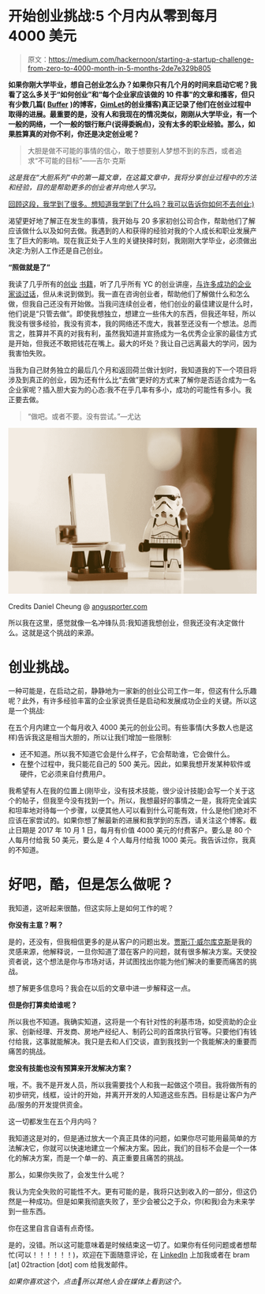# 开始创业挑战:5 个月内从零到每月 4000 美元

> 原文：<https://medium.com/hackernoon/starting-a-startup-challenge-from-zero-to-4000-month-in-5-months-2de7e329b805>

**如果你刚大学毕业，想自己创业怎么办？如果你只有几个月的时间来启动它呢？我看了这么多关于“如何创业”和“每个企业家应该做的 10 件事”的文章和播客，但只有少数几篇(** [**Buffer**](https://blog.bufferapp.com/) **)的博客，**[**GimLet**](https://gimletmedia.com/startup/)**的创业播客)真正记录了他们在创业过程中取得的进展。最重要的是，没有人和我现在的情况类似，刚刚从大学毕业，有一个一般的网络，一个一般的银行账户(说得委婉点)，没有太多的职业经验。那么，如果胜算真的对你不利，你还是决定创业呢？**

> 大胆是做不可能的事情的信心，敢于想要别人梦想不到的东西，或者追求“不可能的目标”——吉尔·克斯

*这是我在“大胆系列”中的第一篇文章，在这篇文章中，我将分享创业过程中的方法和经验，目的是帮助更多的创业者并向他人学习。*

[回顾这段，我学到了很多。想知道我学到了什么吗？我可以告诉你如何不去创业:)](/the-mission/how-not-to-start-a-startup-e87c5b344909)

渴望更好地了解正在发生的事情，我开始与 20 多家初创公司合作，帮助他们了解应该做什么以及如何去做。我遇到的人和获得的经验对我的个人成长和职业发展产生了巨大的影响。现在我正处于人生的关键抉择时刻，我刚刚大学毕业，必须做出决定:为别人工作还是自己创业。

**“照做就是了”**

我读了几乎所有的[创业](https://hackernoon.com/tagged/startup) [书籍](https://hackernoon.com/tagged/books)，听了几乎所有 YC 的创业讲座，[与许多成功的企业家谈过话](http://02traction.com/8-lessons-from-50-entrepreneurs/)，但从未说到做到。我一直在咨询创业者，帮助他们了解做什么和怎么做，但我自己还没有开始做。当我问连续创业者，他们创业的最佳建议是什么时，他们说是“只管去做”。即使我想独立，想建立一些伟大的东西，但我还年轻，所以我没有很多经验，我没有资本，我的网络还不庞大，我甚至还没有一个想法。总而言之，胜算并不真的对我有利，虽然我知道并宣扬成为一名优秀企业家的最佳方式是开始，但我还不敢把钱花在嘴上。最大的坏处？我让自己远离最大的学问，因为我害怕失败。

当我为自己财务独立的最后几个月和返回荷兰做计划时，我知道我的下一个项目将涉及到真正的创业，因为还有什么比“去做”更好的方式来了解你是否适合成为一名企业家呢？插入胆大妄为的心态:我不在乎几率有多小，成功的可能性有多小。我正要去做。

> “做吧。或者不要。没有尝试。”—尤达

![](img/3a5535e2b14b8052d4e44dc7b1ccd5cd.png)

Credits Daniel Cheung @ [angusporter.com](https://unsplash.com/danielkcheung/portfolio)

所以我在这里，感觉就像一名冲锋队员:我知道我想创业，但我还没有决定做什么。这就是这个挑战的来源。

# 创业挑战。

一种可能是，在启动之前，静静地为一家新的创业公司工作一年，但这有什么乐趣呢？此外，有许多经验丰富的企业家说责任是启动和发展成功企业的关键。所以这是一个挑战:

在五个月内建立一个每月收入 4000 美元的创业公司。有些事情(大多数人也是这样)告诉我这是相当大胆的，所以让我们增加一些限制:

*   还不知道。所以我不知道它会是什么样子，它会帮助谁，它会做什么。
*   在整个过程中，我只能花自己的 500 美元。因此，如果我想开发某种软件或硬件，它必须来自付费用户。

我希望有人在我的位置上(刚毕业，没有技术技能，很少设计技能)会写一个关于这个的帖子，但我至今没有找到一个。所以，我想最好的事情之一是，我将完全诚实和坦率地对待每一个步骤，以便其他人可以看到什么可能有效，什么是他们绝对不应该在家尝试的。如果你想了解最新的进展和我学到的东西，请关注这个博客。截止日期是 2017 年 10 月 1 日，每月有价值 4000 美元的付费客户。要么是 80 个人每月付给我 50 美元，要么是 4 个人每月付给我 1000 美元。我告诉过你，我真的不知道。

# 好吧，酷，但是怎么做呢？

我知道，这听起来很酷，但这实际上是如何工作的呢？

**你没有主意？啊？**

是的，还没有，但我相信更多的是从客户的问题出发。[贾斯汀·威尔库克斯](http://customerdevlabs.com/)是我的灵感来源，他解释说，一旦你知道了潜在客户的问题，就有很多解决方案。天使投资者说，这个想法是你与市场对话，并试图找出你能为他们解决的重要而痛苦的挑战。

想了解更多信息吗？我会在以后的文章中进一步解释这一点。

**但是你打算卖给谁呢？**

所以我也不知道。我确实知道，这将是一个有针对性的利基市场，如受资助的企业家、创新经理、开发商、房地产经纪人、制药公司的首席执行官等。只要他们有钱付给我，这事就能解决。我只是去和人们交谈，直到我找到一个我能解决的重要而痛苦的挑战。

**您没有技能也没有预算来开发解决方案？**

哦，不。我不是开发人员，所以我需要找个人和我一起做这个项目。我将做所有的初步研究，线框，设计的开始，并离开开发的人知道这些东西。目标是让客户为产品/服务的开发提供资金。

这一切都发生在五个月内吗？

我知道这是对的，但是通过放大一个真正具体的问题，如果你尽可能用最简单的方法解决它，你就可以快速地建立一个解决方案。因此，我们的目标不会是一个一体化的解决方案，而是一个单一的、真正重要且痛苦的挑战。

那么，如果你失败了，会发生什么呢？

我认为完全失败的可能性不大。更有可能的是，我将只达到收入的一部分，但这仍然是一种成功。但是如果我彻底失败了，至少会被公之于众，你(和我)会为未来学到一些东西。

你在这里自言自语有点奇怪。

是的，没错。所以这可能意味着是时候结束这一切了。如果你有任何问题或者想帮忙(可以！！！！！！)，欢迎在下面随意评论，在 [LinkedIn](https://www.linkedin.com/in/bramkrommenhoek/) 上加我或者在 bram [at] 02traction [dot] com 给我发邮件。

*如果你喜欢这个，点击💚所以其他人会在媒体上看到这个。*